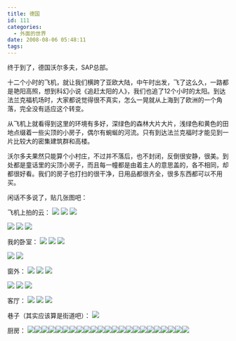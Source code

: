 ```yaml
---
title: 德国
id: 111
categories:
  - 外面的世界
date: 2008-08-06 05:48:11
tags:
---
```


终于到了，德国沃尔多夫，SAP总部。

十二个小时的飞机，就让我们横跨了亚欧大陆，中午时出发，飞了这么久，一路都是艳阳高照，想到科幻小说《追赶太阳的人》，我们也追了12个小时的太阳。到达法兰克福机场时，大家都说觉得很不真实，怎么一晃就从上海到了欧洲的一个角落，完全没有适应这个转变。

从飞机上就看得到这里的环境有多好，深绿色的森林大片大片，浅绿色和黄色的田地点缀着一些尖顶的小房子，偶尔有蜿蜒的河流。只有到达法兰克福时才能见到一片比较大的密集建筑群和高楼。

沃尔多夫果然只能算个小村庄，不过并不落后，也不封闭，反倒很安静，很美。到处都是童话里的尖顶小房子，而且每一幢都是由着主人的意思盖的，各不相同，却都很好看。我们的房子也打扫的很干净，日用品都很齐全，很多东西都可以不用买。

闲话不多说了，贴几张图吧：

飞机上拍的云：
[![](http://byfiles.storage.live.com/y1pu5JQY7CeLiFBdtElCQT6i0L2gbPoZJLeLZ01hwzUVR8bS6wJxZSzQBb2UpT5zMH-ll2FdfFzRaM)](http://byfiles.storage.live.com/y1pu5JQY7CeLiFBdtElCQT6i0L2gbPoZJLeLZ01hwzUVR8bS6wJxZSzQBb2UpT5zMH-ll2FdfFzRaM) [![](http://byfiles.storage.live.com/y1poPK1FlnEDE0RCr4X3WuFvQh8Pcc_1kE5PKeWsKQ48onIYztR338anGcXXiRCGLmp3A_XtNUp-1A)](http://byfiles.storage.live.com/y1poPK1FlnEDE0RCr4X3WuFvQh8Pcc_1kE5PKeWsKQ48onIYztR338anGcXXiRCGLmp3A_XtNUp-1A) [![](http://byfiles.storage.live.com/y1pknWM2cxnnAArqIWqgJT5vvdc5EBGokNAHIbeP-9qsG6GrLelk6k0J736rlp5lUMHHixwh_79oPk)](http://byfiles.storage.live.com/y1pknWM2cxnnAArqIWqgJT5vvdc5EBGokNAHIbeP-9qsG6GrLelk6k0J736rlp5lUMHHixwh_79oPk)

[![](http://byfiles.storage.live.com/y1poVNw725b4hKwLPIKyFfsK1Y6Ob780H8ikH_nKq1Ves9QUsVPSB5KA8klvNqiM3N3H5SHqNHkyio)](http://byfiles.storage.live.com/y1poVNw725b4hKwLPIKyFfsK1Y6Ob780H8ikH_nKq1Ves9QUsVPSB5KA8klvNqiM3N3H5SHqNHkyio) [![](http://byfiles.storage.live.com/y1pi2pkBfhB6-kl7TsnPEVxV7xYOG_Qmtmp-OoTdly1VLhO7FUhRBTu8rbGhwAYOXhf1dgDLFcuRMc)](http://byfiles.storage.live.com/y1pi2pkBfhB6-kl7TsnPEVxV7xYOG_Qmtmp-OoTdly1VLhO7FUhRBTu8rbGhwAYOXhf1dgDLFcuRMc) [![](http://byfiles.storage.live.com/y1pCuL68fFk4tniwoAhG5roSU-c0ijQynDXfkrpPhmXQYrd5BUfVyddxaJXVB0xVTKL8k96fHOPQZs)](http://byfiles.storage.live.com/y1pCuL68fFk4tniwoAhG5roSU-c0ijQynDXfkrpPhmXQYrd5BUfVyddxaJXVB0xVTKL8k96fHOPQZs)

我的卧室：
[![](http://byfiles.storage.live.com/y1p2v2lkdV4wE5iN17ILEG710BCA_ALkoNWkVHQOvD5Dui4IE_sHZywxM-yPfemJjpoH3Xw1IRc-xg)](http://byfiles.storage.live.com/y1p2v2lkdV4wE5iN17ILEG710BCA_ALkoNWkVHQOvD5Dui4IE_sHZywxM-yPfemJjpoH3Xw1IRc-xg) [![](http://byfiles.storage.live.com/y1p9bJNw_QaoHyK-g6OAdPdiKYleQuG7SuDUPG4R4txjuL2gD5huufJyfLKMqf-1G36xw9oevik6QQ)](http://byfiles.storage.live.com/y1p9bJNw_QaoHyK-g6OAdPdiKYleQuG7SuDUPG4R4txjuL2gD5huufJyfLKMqf-1G36xw9oevik6QQ) [![](http://byfiles.storage.live.com/y1pNc8SU525j0pMNAe-lJVut4I0U2-3ivBUlr2VUxPNYj88GNRrBKWrBuf_drmOJH-pIHFgAvmqZAg)](http://byfiles.storage.live.com/y1pNc8SU525j0pMNAe-lJVut4I0U2-3ivBUlr2VUxPNYj88GNRrBKWrBuf_drmOJH-pIHFgAvmqZAg)

[![](http://byfiles.storage.live.com/y1pGeVHyfRU-eswt2pGvRYeOeLyGpZFl8HIVoXlJejTEdopXt09SLiPEL_SY0-Q2hb4pl68ww8IxTM)](http://byfiles.storage.live.com/y1pGeVHyfRU-eswt2pGvRYeOeLyGpZFl8HIVoXlJejTEdopXt09SLiPEL_SY0-Q2hb4pl68ww8IxTM) [![](http://byfiles.storage.live.com/y1p1VHHJNLXtxPbhXMxIBCVdX047A6Edm_vjsLvb58nVpayL2Xm2wh-ZDxunlRdssMdoc3lC6gfOtA)](http://byfiles.storage.live.com/y1p1VHHJNLXtxPbhXMxIBCVdX047A6Edm_vjsLvb58nVpayL2Xm2wh-ZDxunlRdssMdoc3lC6gfOtA)

窗外：
[![](http://byfiles.storage.live.com/y1p5oEYUQLpCX48Mw1M0ajc0cvvMrxpj7Xg_N5xa_K-Eyso4WPgNisGH2xcaYVttWb7F2TFTXqhNNM)](http://byfiles.storage.live.com/y1p5oEYUQLpCX48Mw1M0ajc0cvvMrxpj7Xg_N5xa_K-Eyso4WPgNisGH2xcaYVttWb7F2TFTXqhNNM) [![](http://byfiles.storage.live.com/y1p1_lSO_kxGfvpLPZ5T-18t6lQLV_fNTsgXUuGzoPnCSITxg__p33b72YGLOI8vW4rA3R-hflDUkQ)](http://byfiles.storage.live.com/y1p1_lSO_kxGfvpLPZ5T-18t6lQLV_fNTsgXUuGzoPnCSITxg__p33b72YGLOI8vW4rA3R-hflDUkQ) [![](http://byfiles.storage.live.com/y1p_dwyzxod1nOqECTgVeOERAbvrtpf7PZUh7efactPmg3oTCGg6PWCO_PtBXl2nWGiAoAmhhOXQqg)](http://byfiles.storage.live.com/y1p_dwyzxod1nOqECTgVeOERAbvrtpf7PZUh7efactPmg3oTCGg6PWCO_PtBXl2nWGiAoAmhhOXQqg)

[![](http://byfiles.storage.live.com/y1pEQ9jThsWEZ0S8ilizKeARvcxh_ScW2FNatXRBA-yVzJJbfLCAjSLHsRv9PilOOCDCNkp_T1mr-g)](http://byfiles.storage.live.com/y1pEQ9jThsWEZ0S8ilizKeARvcxh_ScW2FNatXRBA-yVzJJbfLCAjSLHsRv9PilOOCDCNkp_T1mr-g) [![](http://byfiles.storage.live.com/y1puxp0OTjnpoCdyhtUhIQ7I6Ev_xkWdV01rmm4jV1lxqP2da6mSxOn3yX8zcMVrUTHQYMmlNMO_wI)](http://byfiles.storage.live.com/y1puxp0OTjnpoCdyhtUhIQ7I6Ev_xkWdV01rmm4jV1lxqP2da6mSxOn3yX8zcMVrUTHQYMmlNMO_wI) [![](http://byfiles.storage.live.com/y1pu9DrB0aSKKbtCXf6Th5UwR-FQdILBV5OOrO9JM-JupkawoG9tm-T6zp3PSrpBx2cpxW2F6sza5Y)](http://byfiles.storage.live.com/y1pu9DrB0aSKKbtCXf6Th5UwR-FQdILBV5OOrO9JM-JupkawoG9tm-T6zp3PSrpBx2cpxW2F6sza5Y)

客厅：
[![](http://byfiles.storage.live.com/y1pDAzikGHxmdExSWRlE0ga-in51WPoVaADwL2DOEgACejWV3lYUBYP3QCQVl25HI7z1GyyMJ1E9Bc)](http://byfiles.storage.live.com/y1pDAzikGHxmdExSWRlE0ga-in51WPoVaADwL2DOEgACejWV3lYUBYP3QCQVl25HI7z1GyyMJ1E9Bc) [![](http://byfiles.storage.live.com/y1pkjOfIc8u02Ee586nVPC76m5RdxuZd5s_kHfOKpJXnJs3giO8LhwngWO2jbCRx-Gp7xAMlnS8Y9M)](http://byfiles.storage.live.com/y1pkjOfIc8u02Ee586nVPC76m5RdxuZd5s_kHfOKpJXnJs3giO8LhwngWO2jbCRx-Gp7xAMlnS8Y9M) [![](http://byfiles.storage.live.com/y1p0faXie7RZeN0ngXG51OR8r1lOgHVoJ9Wtso1X_rQAxb5WyPgX-UHtXBe3ScsX7Ob1Z0AHeejCyM)](http://byfiles.storage.live.com/y1p0faXie7RZeN0ngXG51OR8r1lOgHVoJ9Wtso1X_rQAxb5WyPgX-UHtXBe3ScsX7Ob1Z0AHeejCyM)

巷子（其实应该算是街道吧）：
[![](http://byfiles.storage.live.com/y1pEm50FATUgjESS46hwyDdp9anEgQS2xOkj-V3SUBizzaEwWQSxXqJiQylulVr_4GjCV5QzSrIw_M)](http://byfiles.storage.live.com/y1pEm50FATUgjESS46hwyDdp9anEgQS2xOkj-V3SUBizzaEwWQSxXqJiQylulVr_4GjCV5QzSrIw_M)

厨房：
[![](http://byfiles.storage.live.com/y1p0tE7BmxMVnJZ1EHxfH3lKMVHG5RF7aLXCiTzZvSvambftDTrL4Qpus22pKbXSIe2DYWmMGw06EY)](http://byfiles.storage.live.com/y1p0tE7BmxMVnJZ1EHxfH3lKMVHG5RF7aLXCiTzZvSvambftDTrL4Qpus22pKbXSIe2DYWmMGw06EY)[![](http://byfiles.storage.live.com/y1pJDb64xwn_wnvsw3_cTtwnAtDwBbTqsUznGx_tOQQgcfTgO-8L_trKq3CTg61xsOdUTCgagyiDd8)](http://byfiles.storage.live.com/y1pJDb64xwn_wnvsw3_cTtwnDnrT3czXm0qtZtDlRDVqeEv4xzh-hw-A4EDOG4Anquco_84RAge0DM)[![](http://byfiles.storage.live.com/y1pCfnowwRW_Nyyd5VS-p1Cc7sA3iJfW0Cq_7f-SpF-ySjTFPifhdL3NZQUcBFRBIuLksSdKcV7o9w)](http://byfiles.storage.live.com/y1pCfnowwRW_Nyyd5VS-p1Cc6F5SlsXEUakrnQ4u5QDKK4BRV0sW0P6wOWP3yu1938ywNR6RO-yWbI)[![](http://byfiles.storage.live.com/y1pg0P4KfNFWh43oi6tKstFQv-Rpvw2Glnkr0ial7Al84VInaRB_Ooasrv5tE2n1yP5KNiuut5h8TM)](http://byfiles.storage.live.com/y1pg0P4KfNFWh43oi6tKstFQrzLZgYdSx8px7-ZJ9dh9sMvbIMBm6BFZ--5qkZc7T0jk9sG8Nn2aAw)[![](http://byfiles.storage.live.com/y1p3rlC5LlAQI5wVBwCO1Y4duZti_N088BAqH3jD4VX5zuxJH4CwcdS5fthDofvTFR5K5GTmcD2WYI)](http://byfiles.storage.live.com/y1p3rlC5LlAQI5wVBwCO1Y4dt2jVdVR_Eiw1LMD2U5vz_KOo6ar1Qs0U7UgJ3P86Ue4HY2fTuz0Oho)[![](http://byfiles.storage.live.com/y1pigvSXyr6CsLP-UQ1dRX7VYq3s__qJHSs8js0a4yGvF2chZ4IIOJrNXV_5tLFQniRIBpGg9i2c5k)](http://byfiles.storage.live.com/y1pigvSXyr6CsLP-UQ1dRX7VfK_e_PPEkJ_ofo63dRnVnhKdUn0GiYEDwQe15RQtzHGi-e1zZPuLqQ)[![](http://byfiles.storage.live.com/y1p5BTxs0oFXiEq3FXicdI6DI-PIKRDz72YNG6SRz_wV8r3CxL0FxWK1p-xS-h9xC5RaW1tlDIa8wM)](http://byfiles.storage.live.com/y1p5BTxs0oFXiEq3FXicdI6DFuXTka--TZHnn_cLlDGkrPW4wUY9d_ZfNph0ChOr9MqYjWZrwmDZI8)[![](http://byfiles.storage.live.com/y1pJQSGBQ7YjBc2CE3cElfnc7p8c64dfat-2t12AerbxZADy8QghHioo-4dhTYH_O57ZjdM1nkbZX8)](http://byfiles.storage.live.com/y1pJQSGBQ7YjBc2CE3cElfnc0JAQP2FYohhndbB95AKIzlfAs2z2JC8DnelV2Ej5SwVrT9SVvYemD0)[![](http://byfiles.storage.live.com/y1ppAXpDIWqgCW3mNIlvHnAwsZWF9hwXhy7MSfyxmLO40Kf2uoMy-SYBG_abLhyPlDHB5unucvH_7w)](http://byfiles.storage.live.com/y1ppAXpDIWqgCW3mNIlvHnAwqrc2lX6afwGhRjNeto9TNbQX-P_sWtOXRsQbkdDyM7qXkjJcRVoHcA)[![](http://byfiles.storage.live.com/y1pbNZ5kILM7hGmZImim0uUOn41f-jhfMNVpC6x0kppbSHdhdqjMCm3_NWo5nimwK7DXmygdQFZ5uk)](http://byfiles.storage.live.com/y1pbNZ5kILM7hGmZImim0uUOq5IVIY1qPFppwfr0JzYvliuoZIzQX1ALdBQeWiPoMAOCcY21JqlnGw)[![](http://byfiles.storage.live.com/y1piZ9XwjOGMHEsoaVp6mISnHukpiydbECNuW4l2PgZet1UDYqJBBRCj6gXzZvwUxyYs5J6Xyo9tL0)](http://byfiles.storage.live.com/y1piZ9XwjOGMHEsoaVp6mISnC-N-umIaBE73V-691z_PTg_az-hCoRtUX3fjtVZpiQ2YJWQLh0Q7Jc)[![](http://byfiles.storage.live.com/y1pNE7LTRLq7LZD3t8afvqC2m0EjsaPV9F6hr0KqviZBt3HZBQAdl4_YKFIyLAI9aKwWy4AiPeUZZQ)](http://byfiles.storage.live.com/y1pNE7LTRLq7LZD3t8afvqC2k1z0y4Ht4Jtnyz7iQ5-PDhZBifK9dVoT_Iw8ustrSKUcLuvFwgaS5I)[![](http://byfiles.storage.live.com/y1pa8MTa7tz1548GEHp_vnRikzOQ0X5ryPFCMNAhsnXgl0oi4-vQPBWgXehONoYpxbPRNq692s3oSo)](http://byfiles.storage.live.com/y1pa8MTa7tz1548GEHp_vnRig_rSxW-YkE5gkACvvSiZrmypR_gRQNJjMgRQT4APTYCaLW56fMD5k4)[![](http://byfiles.storage.live.com/y1pYtBKbGRcmyqxLoMnjgkcSMWRHGPRuIxdZC6SMbJlErEJ-aWDezYCeEeH6hj7kVvTAW3D5fFGJCw)](http://byfiles.storage.live.com/y1pYtBKbGRcmyqxLoMnjgkcSEx3g8JSFd_r3pFC0Bk3S8GGPmPwQ1XcyOj-kFqcGaDTW3xC_fiwd-A)[![](http://byfiles.storage.live.com/y1pW1Zo_snNg0_SCRfwwMbuHu9Q1k4A94hZsY3lgqtBUh211q1nSX4-_8nvplZC1UjBnloE3eU5zvM)](http://byfiles.storage.live.com/y1pW1Zo_snNg0_SCRfwwMbuHk97uNs17Wizi_pnlMWSdonsXcEjIbGHFvc8b_OuMqxXFf9Mo_byB5Q)[![](http://byfiles.storage.live.com/y1p9KyFBod-XYSZhUsxCfdwgQ4mcW_Y1Itbc-pwpRTuzH68EQ-wXV7mtKI-zx7NtXq-5cXGjHSwSUs)](http://byfiles.storage.live.com/y1p9KyFBod-XYSZhUsxCfdwgdWaTlVaBTwaJR-roOA97HcGgZNDuvih4eMmFnSOZJntFVvu9aqNwqk)[![](http://byfiles.storage.live.com/y1pfJxJjiavq0W2iXWQ2UVuc2En1xI-7EqnGV-9vyYXLKUOdPcdkMGBMyg94NFFQOYNPUCZqBZQRYc)](http://byfiles.storage.live.com/y1pfJxJjiavq0W2iXWQ2UVuc9uYK63QG7RAtuAcSPyz2Ux_RLYsaaYpzzgRI7YErXkoxh65aSeN9bY)[![](http://byfiles.storage.live.com/y1pKsn2wL836mkvcyhYs7AQ0Exgn7hM67ETgoTQ-fwk4-1QQrWiwejsSdYDggH2dkIUgsseyi33lEU)](http://byfiles.storage.live.com/y1pKsn2wL836mkvcyhYs7AQ0J_WyHx9j4_DKFCgbQVyOfKr5lUuENHDqP743RkAxnKtIqabkQHpx-k)[![](http://byfiles.storage.live.com/y1pms6Ai9a2LNtW-691cE3zYKckynIlaKZZWhXA7DAwEYF5ZRpDPrjqyvnXJ4afjtDs3NrH78a8gcQ)](http://byfiles.storage.live.com/y1pms6Ai9a2LNtW-691cE3zYIJgoObvWL2hxliJaAVAVZZw-xWIMDivtW8fS1-2cEB7qxNRrOPtgnk)[![](http://byfiles.storage.live.com/y1pz6gdLpEr45Dt9buvXV1WFd7OHNopSBu1MfYnbh8C0XCNr6-SVeb4sOuBrLTmETWbz_TkRnar_Rg)](http://byfiles.storage.live.com/y1pz6gdLpEr45Dt9buvXV1WFXIL4-RWspsf8dZUVMS2fismpNSsm_4sc275AWkYK_hZFFvy9THsmoo)[![](http://byfiles.storage.live.com/y1pQEr_O_KsE4is0uhuzRZ0-mg9QeIAslVFDeW_6yVmSzqMMhvtwUy5uErM4elfyi6weCVeqO1tLJQ)](http://byfiles.storage.live.com/y1pQEr_O_KsE4is0uhuzRZ0-hxsg_ydWENAPor4Y_bCVyiXPN8iZTapxh-T2FUlUqlj7w0z8J9VkM0)[![](http://byfiles.storage.live.com/y1pcIJgRM2RCjWvg4tu0wHO9utPCNB8GxKHjVlqx-M7EXoYfZZoCmyYDrTP1WTbS3Fq9gv2A2RaeE8)](http://byfiles.storage.live.com/y1pcIJgRM2RCjWvg4tu0wHO9sedIvQpG5QWluY9qXQ6yi4f2wF0z4PpwnHMr5NAo_i6ATCS6106E8s)[![](http://byfiles.storage.live.com/y1p2p8r2GyG7qxVsvhBVKWsbWd9H0aH5xFtDIL6eq55UTs3SUW3ZLJBji-mC8x8iGgGLRT6UecrTbU)](http://byfiles.storage.live.com/y1p2p8r2GyG7qxVsvhBVKWsbQAZecA1djQPrNiFyoTRp8SD4UjnZjGlzKW5Vb6Y2EOnHpCC_054aw8)
